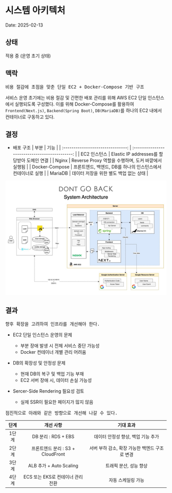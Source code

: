 # 시스템 아키텍처

Date: 2025-02-13

## 상태

적용 중 (운영 초기 상태)

## 맥락

<pre>비용 절감에 초점을 맞춘 단일 EC2 + Docker-Compose 기반 구조</pre>

서비스 운영 초기에는 비용 절감 및 간편한 배포 관리를 위해 AWS EC2 단일 인스턴스에서 실행되도록 구성했다.
이를 위해 Docker-Compose를 활용하여 `Frontend(Next.js)`, `Backend(Spring Boot)`, `DB(MariaDB)`를 하나의 EC2 내에서 컨테이너로 구동하고 있다.

## 결정

- 배포 구조
  | 부분 | 기능 |
  | :-------------------------------: | :--------------------------------------------: |
  | EC2 인스턴스 | Elastic IP addresses를 할당받아 도메인 연결 |
  | Nginx | Reverse Proxy 역할을 수행하며, 도커 바깥에서 실행됨 |
  | Docker-Compose | 프론트엔드, 백엔드, DB를 하나의 인스턴스에서 컨테이너로 실행 |
  | MariaDB | 데이터 저장을 위한 별도 백업 없는 상태 |

!["System Architecture"](./04-시스템-아키텍처.jpg)

## 결과

<pre>
향후 확장을 고려하여 인프라를 개선해야 한다.
</pre>

- EC2 단일 인스턴스 운영의 문제

  - 부분 장애 발생 시 전체 서비스 중단 가능성
  - Docker 컨테이너 개별 관리 어려움

- DB의 확장성 및 안정성 문제

  - 현재 DB의 복구 및 백업 기능 부재
  - EC2 서버 장애 시, 데이터 손실 가능성

- Sercer-Side Rendering 필요성 검토

  - 실제 SSR이 필요한 페이지가 많지 않음

<pre>
점진적으로 아래와 같은 방향으로 개선해 나갈 수 있다.
</pre>

| 단계  |             개선 사항             |                   기대 효과                    |
| :---: | :-------------------------------: | :--------------------------------------------: |
| 1단계 |        DB 분리 : RDS + EBS        |       데이터 안정성 향상, 백업 기능 추가       |
| 2단계 | 프론트엔드 분리 : S3 + CloudFront | 서버 부하 감소, 확장 가능한 백엔드 구조로 변경 |
| 3단계 |      ALB 추가 + Auto Scaling      |             트래픽 분산, 성능 향상             |
| 4단계 | ECS 또는 EKS로 컨테이너 관리 전환 |               자동 스케일링 가능               |
